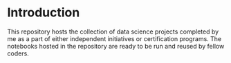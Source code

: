 <h1> Introduction</h1>

This repository hosts the collection of data science projects completed by me as a part of either independent initiatives or certification programs. The notebooks hosted in the repository are ready to be run and reused by fellow coders. 
